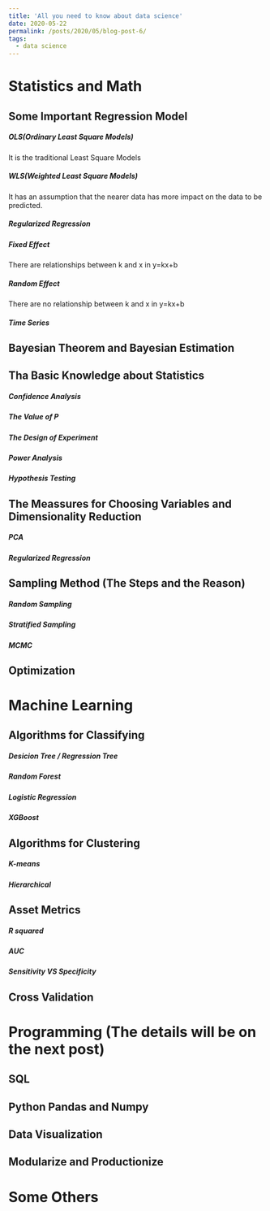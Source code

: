 ```yaml
---
title: 'All you need to know about data science'
date: 2020-05-22
permalink: /posts/2020/05/blog-post-6/
tags:
  - data science
---
```


# Statistics and Math
## Some Important Regression Model
##### OLS(Ordinary Least Square Models)
It is the traditional Least Square Models


##### WLS(Weighted Least Square Models)
It has an assumption that the nearer data has more impact on the data to be predicted.



##### Regularized Regression




##### Fixed Effect
There are relationships between k and x in y=kx+b



##### Random Effect
There are no relationship between k and x in y=kx+b



##### Time Series




## Bayesian Theorem and Bayesian Estimation










## Tha Basic Knowledge about Statistics
##### Confidence Analysis

##### The Value of P


##### The Design of Experiment


##### Power Analysis



##### Hypothesis Testing








## The Meassures for Choosing Variables and Dimensionality Reduction

##### PCA

##### Regularized Regression









## Sampling Method (The Steps and the Reason)
##### Random Sampling
##### Stratified Sampling
##### MCMC









## Optimization

















# Machine Learning
## Algorithms for Classifying
##### Desicion Tree / Regression Tree

##### Random Forest


##### Logistic Regression



##### XGBoost


















## Algorithms for Clustering
##### K-means


##### Hierarchical











## Asset Metrics
##### R squared


##### AUC




##### Sensitivity VS Specificity















## Cross Validation




# Programming (The details will be on the next post)
## SQL
## Python Pandas and Numpy
## Data Visualization
## Modularize and Productionize










# Some Others
